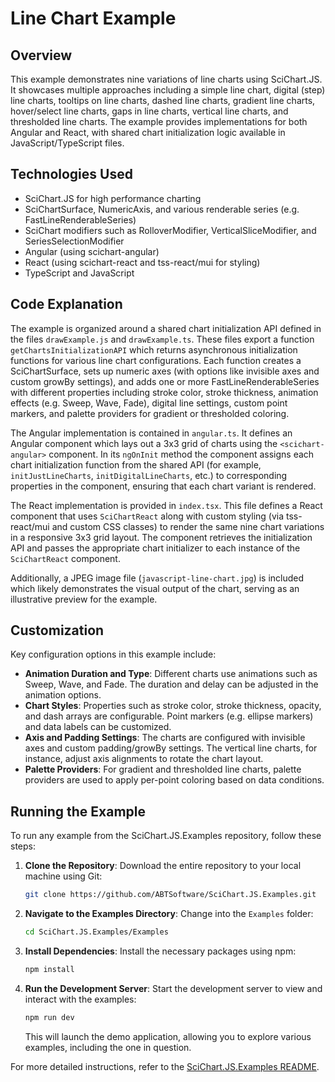 # Line Chart Example

## Overview

This example demonstrates nine variations of line charts using SciChart.JS. It showcases multiple approaches including a simple line chart, digital (step) line charts, tooltips on line charts, dashed line charts, gradient line charts, hover/select line charts, gaps in line charts, vertical line charts, and thresholded line charts. The example provides implementations for both Angular and React, with shared chart initialization logic available in JavaScript/TypeScript files.

## Technologies Used

-   SciChart.JS for high performance charting
-   SciChartSurface, NumericAxis, and various renderable series (e.g. FastLineRenderableSeries)
-   SciChart modifiers such as RolloverModifier, VerticalSliceModifier, and SeriesSelectionModifier
-   Angular (using scichart-angular)
-   React (using scichart-react and tss-react/mui for styling)
-   TypeScript and JavaScript

## Code Explanation

The example is organized around a shared chart initialization API defined in the files `drawExample.js` and `drawExample.ts`. These files export a function `getChartsInitializationAPI` which returns asynchronous initialization functions for various line chart configurations. Each function creates a SciChartSurface, sets up numeric axes (with options like invisible axes and custom growBy settings), and adds one or more FastLineRenderableSeries with different properties including stroke color, stroke thickness, animation effects (e.g. Sweep, Wave, Fade), digital line settings, custom point markers, and palette providers for gradient or thresholded coloring.

The Angular implementation is contained in `angular.ts`. It defines an Angular component which lays out a 3x3 grid of charts using the `<scichart-angular>` component. In its `ngOnInit` method the component assigns each chart initialization function from the shared API (for example, `initJustLineCharts`, `initDigitalLineCharts`, etc.) to corresponding properties in the component, ensuring that each chart variant is rendered.

The React implementation is provided in `index.tsx`. This file defines a React component that uses `SciChartReact` along with custom styling (via tss-react/mui and custom CSS classes) to render the same nine chart variations in a responsive 3x3 grid layout. The component retrieves the initialization API and passes the appropriate chart initializer to each instance of the `SciChartReact` component.

Additionally, a JPEG image file (`javascript-line-chart.jpg`) is included which likely demonstrates the visual output of the chart, serving as an illustrative preview for the example.

## Customization

Key configuration options in this example include:

-   **Animation Duration and Type**: Different charts use animations such as Sweep, Wave, and Fade. The duration and delay can be adjusted in the animation options.
-   **Chart Styles**: Properties such as stroke color, stroke thickness, opacity, and dash arrays are configurable. Point markers (e.g. ellipse markers) and data labels can be customized.
-   **Axis and Padding Settings**: The charts are configured with invisible axes and custom padding/growBy settings. The vertical line charts, for instance, adjust axis alignments to rotate the chart layout.
-   **Palette Providers**: For gradient and thresholded line charts, palette providers are used to apply per-point coloring based on data conditions.

## Running the Example

To run any example from the SciChart.JS.Examples repository, follow these steps:

1. **Clone the Repository**: Download the entire repository to your local machine using Git:

    ```bash
    git clone https://github.com/ABTSoftware/SciChart.JS.Examples.git
    ```

2. **Navigate to the Examples Directory**: Change into the `Examples` folder:

    ```bash
    cd SciChart.JS.Examples/Examples
    ```

3. **Install Dependencies**: Install the necessary packages using npm:

    ```bash
    npm install
    ```

4. **Run the Development Server**: Start the development server to view and interact with the examples:

    ```bash
    npm run dev
    ```

    This will launch the demo application, allowing you to explore various examples, including the one in question.

For more detailed instructions, refer to the [SciChart.JS.Examples README](https://github.com/ABTSoftware/SciChart.JS.Examples/blob/master/README.md).
